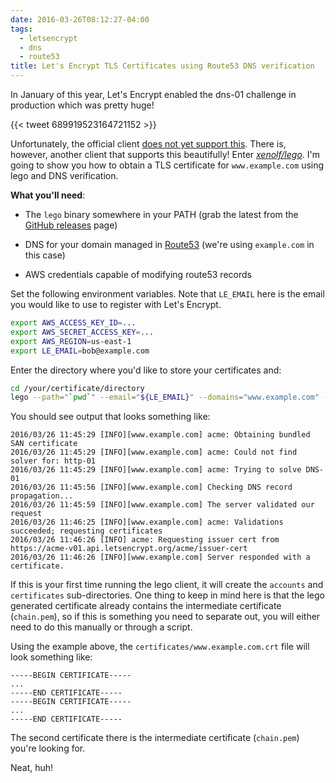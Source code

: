 ```yaml
---
date: 2016-03-26T08:12:27-04:00
tags:
  - letsencrypt
  - dns
  - route53
title: Let's Encrypt TLS Certificates using Route53 DNS verification
---
```


In January of this year, Let's Encrypt enabled the dns-01 challenge in
production which was pretty huge!

{{< tweet 689919523164721152 >}}

Unfortunately, the official client [does not yet support this][2].  There is,
however, another client that supports this beautifully! Enter <a
href="https://github.com/xenolf/lego"><i class="fa fa-github">
xenolf/lego</i></a>. I'm going to show you how to obtain a TLS certificate
for `www.example.com` using lego and DNS verification.

**What you'll need**:

- The `lego` binary somewhere in your PATH (grab the latest from the [GitHub
  releases][1] page)

- DNS for your domain managed in [Route53][4] (we're using `example.com` in
  this case)

- AWS credentials capable of modifying route53 records

Set the following environment variables. Note that `LE_EMAIL` here is the email
you would like to use to register with Let's Encrypt.

``` bash
export AWS_ACCESS_KEY_ID=...
export AWS_SECRET_ACCESS_KEY=...
export AWS_REGION=us-east-1
export LE_EMAIL=bob@example.com
```

Enter the directory where you'd like to store your certificates and:

``` bash
cd /your/certificate/directory
lego --path="`pwd`" --email="${LE_EMAIL}" --domains="www.example.com" --dns="route53" run
```

You should see output that looks something like:

``` text
2016/03/26 11:45:29 [INFO][www.example.com] acme: Obtaining bundled SAN certificate
2016/03/26 11:45:29 [INFO][www.example.com] acme: Could not find solver for: http-01
2016/03/26 11:45:29 [INFO][www.example.com] acme: Trying to solve DNS-01
2016/03/26 11:45:56 [INFO][www.example.com] Checking DNS record propagation...
2016/03/26 11:45:59 [INFO][www.example.com] The server validated our request
2016/03/26 11:46:25 [INFO][www.example.com] acme: Validations succeeded; requesting certificates
2016/03/26 11:46:26 [INFO] acme: Requesting issuer cert from https://acme-v01.api.letsencrypt.org/acme/issuer-cert
2016/03/26 11:46:26 [INFO][www.example.com] Server responded with a certificate.
```

If this is your first time running the lego client, it will create the
`accounts` and `certificates` sub-directories. One thing to keep in mind here
is that the lego generated certificate already contains the intermediate
certificate (`chain.pem`), so if this is something you need to separate out,
you will either need to do this manually or through a script.

Using the example above, the `certificates/www.example.com.crt` file will look
something like:

``` text
-----BEGIN CERTIFICATE-----
...
-----END CERTIFICATE-----
-----BEGIN CERTIFICATE-----
...
-----END CERTIFICATE-----
```

The second certificate there is the intermediate certificate (`chain.pem`)
you're looking for.

Neat, huh!


[1]: https://github.com/xenolf/lego/releases/latest
[2]: https://github.com/letsencrypt/letsencrypt/pull/2061
[3]: https://github.com/xenolf/lego
[4]: https://aws.amazon.com/route53
